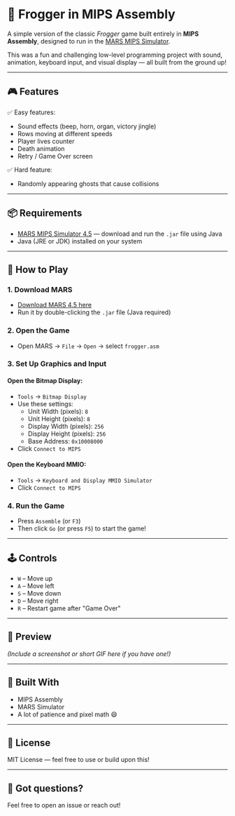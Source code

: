 # 🐸 Frogger in MIPS Assembly

A simple version of the classic *Frogger* game built entirely in **MIPS Assembly**, designed to run in the [MARS MIPS Simulator](http://courses.missouristate.edu/kenvollmar/mars/).  

This was a fun and challenging low-level programming project with sound, animation, keyboard input, and visual display — all built from the ground up!

---

## 🎮 Features

✅ Easy features:
- Sound effects (beep, horn, organ, victory jingle)  
- Rows moving at different speeds  
- Player lives counter  
- Death animation  
- Retry / Game Over screen  

✅ Hard feature:
- Randomly appearing ghosts that cause collisions  

---

## 📦 Requirements

- [MARS MIPS Simulator 4.5](http://courses.missouristate.edu/kenvollmar/mars/) — download and run the `.jar` file using Java  
- Java (JRE or JDK) installed on your system

---

## 🚀 How to Play

### 1. Download MARS
- [Download MARS 4.5 here](http://courses.missouristate.edu/kenvollmar/mars/MARS_4_5_Aug2014.jar)
- Run it by double-clicking the `.jar` file (Java required)

### 2. Open the Game
- Open MARS → `File` → `Open` → select `frogger.asm`

### 3. Set Up Graphics and Input

#### Open the Bitmap Display:
- `Tools` → `Bitmap Display`
- Use these settings:
  - Unit Width (pixels): `8`
  - Unit Height (pixels): `8`
  - Display Width (pixels): `256`
  - Display Height (pixels): `256`
  - Base Address: `0x10008000`
- Click `Connect to MIPS`

#### Open the Keyboard MMIO:
- `Tools` → `Keyboard and Display MMIO Simulator`
- Click `Connect to MIPS`

### 4. Run the Game
- Press `Assemble` (or `F3`)
- Then click `Go` (or press `F5`) to start the game!

---

## 🕹️ Controls

- `W` – Move up  
- `A` – Move left  
- `S` – Move down  
- `D` – Move right  
- `R` – Restart game after "Game Over"

---

## 📸 Preview

*(Include a screenshot or short GIF here if you have one!)*

---

## 🧠 Built With
- MIPS Assembly
- MARS Simulator
- A lot of patience and pixel math 😄

---

## 📜 License

MIT License — feel free to use or build upon this!

---

## 💬 Got questions?

Feel free to open an issue or reach out!

